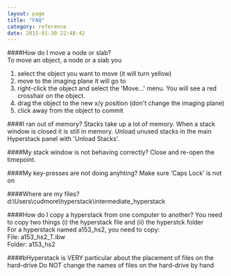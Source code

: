 ```yaml
---
layout: page
title: "FAQ"
category: reference
date: 2015-01-30 22:48:42
---
```


####How do I move a node or slab?  
To move an object, a node or a slab you  
1. select the object you want to move (it will turn yellow)  
2. move to the imaging plane it will go to  
3. right-click the object and select the 'Move…' menu. You will see a red crosshair on the object.  
4. drag the object to the new x/y position (don't change the imaging plane)  
5. click away from the object to commit  

####I ran out of memory?
Stacks take up a lot of memory. When a stack window is closed it is still in memory. Unload unused stacks in the main Hyperstack panel with 'Unload Stacks'.

####My stack window is not behaving correctly?
Close and re-open the timepoint.

####My key-presses are not doing anyhting?
Make sure ‘Caps Lock’ is not on

####Where are my files?
d:\Users\cudmore\hyperstack\intermediate_hyperstack

####How do I copy a hyperstack from one computer to another?
You need to copy two things (i) the hyperstack file and (ii) the hyperstck folder  
For a hyperstack named a153_hs2, you need to copy:  
File: a153_hs2_T.ibw  
Folder: a153_hs2  


####bHyperstack is VERY particular about the placement of files on the hard-drive
Do NOT change the names of files on the hard-drive by hand
